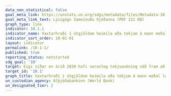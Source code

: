 ```yaml
---
data_non_statistical: false
goal_meta_link: https://unstats.un.org/sdgs/metadata/files/Metadata-10-01-01.pdf
goal_meta_link_text: Lýsigögn Sameinuðu Þjóðanna (PDF 221 KB)
graph_type: line
indicator: 10.1.1
indicator_name: Vaxtarhraði í útgjöldum heimila eða tekjum á mann meðal lægstu 40 hundraðshluta íbúanna og hjá öllum íbúum.
indicator_sort_order: 10-01-01
layout: indicator
permalink: /10-1-1/
published: true
reporting_status: notstarted
sdg_goal: '10'
target: Eigi síðar en árið 2030 hafi varanleg tekjuaukning náð fram að ganga í áföngum fyrir 40% þess mannfjölda sem tekjulægstur er og verði hlutfallslega hærri en meðallaunahækkanir á landsvísu. 
target_id: '10.1'
graph_title: Vaxtarhraði í útgjöldum heimila eða tekjum á mann meðal lægstu 40 hundraðshluta íbúanna og hjá öllum íbúum.
un_custodian_agency: Alþjóðabankinn (World Bank)
un_designated_tier: 2
---
```


